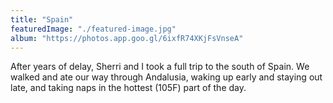 ```yaml
---
title: "Spain"
featuredImage: "./featured-image.jpg"
album: "https://photos.app.goo.gl/6ixfR74XKjFsVnseA"
---
```

After years of delay, Sherri and I took a full trip to the south of Spain.
We walked and ate our way through Andalusia, waking up early and staying out late, and taking naps in the hottest (105F) part of the day.
